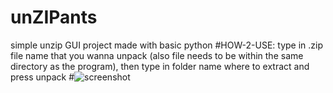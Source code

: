 # unZIPants
simple unzip GUI project made with basic python
#HOW-2-USE:
type in .zip file name that you wanna unpack (also file needs to be within the same directory as the program), then type in folder name where to extract and press unpack
#![screenshot](https://i.ibb.co/tDkB1HF/glowup-doulikedarkness.png)
